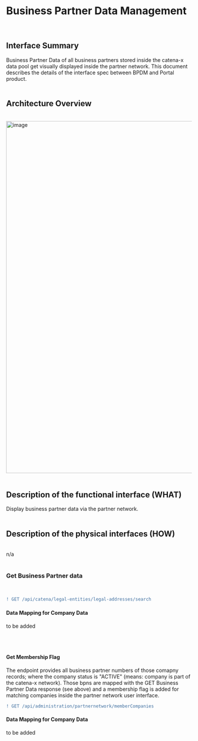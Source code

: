 # Business Partner Data Management
<br>

## Interface Summary

Business Partner Data of all business partners stored inside the catena-x data pool get visually displayed inside the partner network.
This document describes the details of the interface spec between BPDM and Portal product.
<br>
<br>

## Architecture Overview
<br>
<img width="955" alt="image" src="https://user-images.githubusercontent.com/94133633/210439117-f02cb00b-5631-479c-ae70-b8b3e326a2ac.png">
<br>
<br>

## Description of the functional interface (WHAT)
Display business partner data via the partner network.
<br>
<br>

## Description of the physical interfaces (HOW)
<br>
n/a
<br>
<br>

### Get Business Partner data
<br>

```diff
! GET /api/catena/legal-entities/legal-addresses/search
```

#### Data Mapping for Company Data

to be added

<br>
<br>

#### Get Membership Flag
The endpoint provides all business partner numbers of those comapny records; where the company status is "ACTIVE" (means: company is part of the catena-x network).
Those bpns are mapped with the GET Business Partner Data response (see above) and a membership flag is added for matching companies inside the partner network user interface.
<br>

```diff
! GET /api/administration/partnernetwork/memberCompanies
```

#### Data Mapping for Company Data
to be added

<br>
<br>

